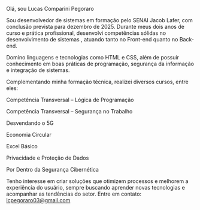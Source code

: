 Olá, sou Lucas Comparini Pegoraro

Sou desenvolvedor de sistemas em formação pelo SENAI Jacob Lafer, com conclusão prevista para dezembro de 2025. Durante meus dois anos de curso e prática profissional, desenvolvi competências sólidas no desenvolvimento de sistemas , atuando tanto no Front-end quanto no Back-end.

Domino linguagens e tecnologias como HTML e CSS, além de possuir conhecimento em boas práticas de programação, segurança da informação e integração de sistemas.

Complementando minha formação técnica, realizei diversos cursos, entre eles:

Competência Transversal – Lógica de Programação

Competência Transversal – Segurança no Trabalho

Desvendando o 5G

Economia Circular

Excel Básico

Privacidade e Proteção de Dados

Por Dentro da Segurança Cibernética

Tenho interesse em criar soluções que otimizem processos e melhorem a experiência do usuário, sempre buscando aprender novas tecnologias e acompanhar as tendências do setor.
Entre em contato: lcpegoraro03@gmail.com



<!--
**lucas777-code/lucas777-code** is a ✨ _special_ ✨ repository because its `README.md` (this file) appears on your GitHub profile.

Here are some ideas to get you started:

- 🔭 I’m currently out of work
- 🌱 I’m currently learning ...
- 👯 I’m looking to collaborate on ...
- 🤔 I’m looking for help with ...
- 💬 Ask me about ...
- 📫 How to reach me: ...
- 😄 Pronouns: ...
- ⚡ Fun fact: ...

